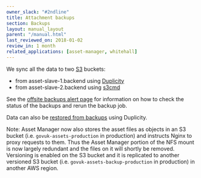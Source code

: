 ```yaml
---
owner_slack: "#2ndline"
title: Attachment backups
section: Backups
layout: manual_layout
parent: "/manual.html"
last_reviewed_on: 2018-01-02
review_in: 1 month
related_applications: [asset-manager, whitehall]
---
```


We sync all the data to two [S3] buckets:

- from asset-slave-1.backend using [Duplicity]
- from asset-slave-2.backend using [s3cmd]

See the [offsite backups alert page] for information on how to check the status
of the backups and rerun the backup job.

Data can also be [restored from backups] using Duplicity.

Note: Asset Manager now also stores the asset files as objects in an S3 bucket
(i.e. `govuk-assets-production` in production) and instructs Nginx to proxy
requests to them. Thus the Asset Manager portion of the NFS mount is now largely
redundant and the files on it will shortly be removed. Versioning is enabled on
the S3 bucket and it is replicated to another versioned S3 bucket
(i.e. `govuk-assets-backup-production` in production) in another AWS region.

[Duplicity]: http://duplicity.nongnu.org 'Bandwidth-efficient encrypted backup'
[S3]: https://aws.amazon.com/s3/ 'Amazon Simple Storage Service (S3)'
[s3cmd]: http://s3tools.org/s3cmd 'Command-line tool for the Amazon S3 service'
[offsite backups alert page]: /manual/alerts/offsite-backups.html
[restored from backups]: /manual/restore-from-offsite-backups.html
